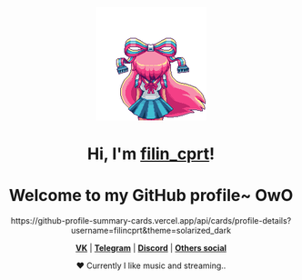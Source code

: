 <p align="center">
  <a href="https://vk.com/filin_cprt"><img src="giffany-glitch.gif" alt="edisonlee55 Banner"></a>
</p>

<h1 align="center">Hi, I'm <a href="https://linktr.ee/filin_cprt">filin_cprt</a>!</h1>
<h1 align="center">Welcome to my GitHub profile~ OwO</h1>



<p align="center">
  https://github-profile-summary-cards.vercel.app/api/cards/profile-details?username=filincprt&theme=solarized_dark
</p>

<p align="center">
  <strong><a href="https://vk.com/filin_cprt">VK</a></strong> |
  <strong><a href="https://t.me/filin_cprt">Telegram</a></strong> |
  <strong><a href="https://discordapp.com/users/1078294734361071657/">Discord</a></strong> |
  <strong><a href="https://linktr.ee/filin_cprt">Others social</a></strong> 
</p>

<p align="center">❤ Currently I like music and streaming..</p>

